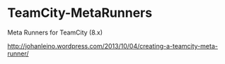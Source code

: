 TeamCity-MetaRunners
====================

Meta Runners for TeamCity (8.x)

http://johanleino.wordpress.com/2013/10/04/creating-a-teamcity-meta-runner/
